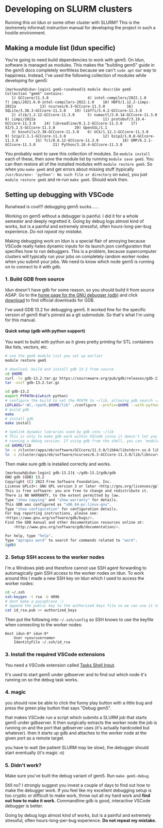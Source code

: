 # Developing on SLURM clusters

Running this on Idun or some other cluster with SLURM? This is the (extremely informal) instruction
manual for developing the project in such a hostile environment.

## Making a module list (Idun specific)

You're going to need build dependencies to work with gem5. On Idun, software is managed as modules.
This makes the "building gem5" guide in the gem5 docs completely worthless because we can't `sudo apt`
our way to happiness. Instead, I've used the following collection of modules while developing for gem5:

```
[markuswh@idun-login1 gem5-runahead]$ module describe gem5
Collection "gem5" contains: 
   1) GCCcore/11.3.0                  4) intel-compilers/2022.1.0         7) impi/2021.6.0-intel-compilers-2022.1.0    10) HDF5/1.12.2-iimpi-2022a           13) ncurses/6.3-GCCcore-11.3.0          16) SQLite/3.38.3-GCCcore-11.3.0    19) libffi/3.4.2-GCCcore-11.3.0
   2) zlib/1.2.12-GCCcore-11.3.0      5) numactl/2.0.14-GCCcore-11.3.0    8) iimpi/2022a                               11) protobuf/3.19.4-GCCcore-11.3.0    14) libreadline/8.1.2-GCCcore-11.3.0    17) XZ/5.2.5-GCCcore-11.3.0         20) OpenSSL/1.1
   3) binutils/2.38-GCCcore-11.3.0    6) UCX/1.12.1-GCCcore-11.3.0        9) Szip/2.1.1-GCCcore-11.3.0                 12) bzip2/1.0.8-GCCcore-11.3.0        15) Tcl/8.6.12-GCCcore-11.3.0           18) GMP/6.2.1-GCCcore-11.3.0        21) Python/3.10.4-GCCcore-11.3.0
```

You probably want to save this collection of modules. So `module install` each of these, then *save*
the module list by running `module save gem5`. You can then restore all of the installed modules with
`module restore gem5`. So when you `make gem5` and get errors about missing stuff (typically
`/usr/bin/env: ‘python’: No such file or directory` on `make`), you just `module restore gem5`
and re-run `make gem5`. Should work then.

## Setting up debugging with VSCode

Runahead is cool!!! debugging gem5 sucks......

Working on gem5 without a debugger is painful. I did it for a whole semester and deeply regretted it.
Going by debug logs almost kind of works, but is a painful and extremely stressful,
often hours-long-per-bug experience. *Do not repeat my mistake.*

Making debugging work on Idun is a special flair of annoying because VSCode really hates dynamic inputs
for its launch.json configuration that specifies how to run debuggers. This is a problem, because
supercomputer clusters will typically run your jobs on completely random worker nodes when you submit
your jobs. We need to know which node gem5 is running on to connect to it with gdb.

### 1. Build GDB from source

Idun doesn't have gdb for some reason, so you should build it from source ASAP.
Go to the [home page for the GNU debugger (gdb)](https://www.sourceware.org/gdb/) and click
[download](https://www.sourceware.org/gdb/download/) to find official downloads for GDB.

I've used GDB 13.2 for debugging gem5. It worked fine for the specific version of gem5 that's pinned
as a git submodule. So that's what I'm using for this manual.

#### Quick setup (gdb with python support)

You want to build with python as it gives pretty printing for STL containers like lists, vectors, etc.

```bash
# use the gem5 module list you set up earlier
module restore gem5

# download, build and install gdb 13.2 from source
cd $HOME
curl -lo gdb-13.2.tar.gz https://sourceware.org/pub/gdb/releases/gdb-13.2.tar.gz
tar -xvzf gdb-13.2.tar.gz

cd gdb-13.2
export PYPATH=$(which python)
# configure the build to set the RPATH to ~/lib, allowing gdb search ~/lib for shared libraries at runtime
LDFLAGS="-Wl,-rpath,$HOME/lib" ./configure --prefix=$HOME --with-python=$PYPATH
# build gdb
make
# install gdb
make install

# Symlink dynamic libraries used by gdb into ~/lib
# This is only to make gdb work within VSCode since it doesn't let you set LD_LIBRARY_PATH before
# running a debug session. If using gdb from the shell, you can `module restore gem5` and run gdb fine.
cd $HOME/lib
ln -s /cluster/apps/eb/software/GCCcore/11.3.0/lib64/libstdc++.so.6 libstdc++.so.6
ln -s /cluster/apps/eb/software/ncurses/6.3-GCCcore-11.3.0/lib/libncursesw.so.6 libncursesw.so.6

```

Then make sure gdb is installed correctly and works.

```bash
[markuswh@idun-login1 gdb-13.2]$ ~/gdb-13.2/gdb/gdb
GNU gdb (GDB) 13.2
Copyright (C) 2023 Free Software Foundation, Inc.
License GPLv3+: GNU GPL version 3 or later <http://gnu.org/licenses/gpl.html>
This is free software: you are free to change and redistribute it.
There is NO WARRANTY, to the extent permitted by law.
Type "show copying" and "show warranty" for details.
This GDB was configured as "x86_64-pc-linux-gnu".
Type "show configuration" for configuration details.
For bug reporting instructions, please see:
<https://www.gnu.org/software/gdb/bugs/>.
Find the GDB manual and other documentation resources online at:
    <http://www.gnu.org/software/gdb/documentation/>.

For help, type "help".
Type "apropos word" to search for commands related to "word".
(gdb)
```

### 2. Setup SSH access to the worker nodes

I'm a Windows pleb and therefore cannot use SSH agent forwarding to automagically gain SSH access to
the worker nodes on Idun. To work around this I made a new SSH key on Idun which I used to access
the worker nodes:

```bash
cd ~/.ssh
ssh-keygen -t rsa -b 4096
# dont make a passphrase :)
# append the public key to the authorized keys file so we can use it to connect to cluster machines
cat id_rsa.pub >> authorized_keys
```

Then put the following into `~/.ssh/config` so SSH knows to use the keyfile when connecting to
the worker nodes:

```plaintext
Host idun-0* idun-9*
    User <yourusername>
    IdentityFile ~/.ssh/id_rsa
```

### 3. Install the required VSCode extensions

You need a VSCode extension called
[Tasks Shell Input](https://marketplace.visualstudio.com/items?itemName=augustocdias.tasks-shell-input).

It's used to start gem5 under gdbserver and to find out which node it's running on so the debug task works.

### 4. magic

you should now be able to click the funny play button with a little bug and press the green play button
that says "Debug gem5".

that makes VSCode run a script which submits a SLURM job that starts gem5 under gdbserver. It then
surgically extracts the worker node the job is running on and the port that gdbserver uses (it's
actually hardcoded but whatever). then it starts up gdb and attaches to the worker node at the
given port as a remote target.

you have to wait (be patient SLURM may be slow), the debugger should start eventually (it's magic :o)

### 5. Didn't work?

Make sure you've built the debug variant of gem5. Run `make gem5-debug`.

Still no? I strongly suggest you invest a couple of days to find out how to make the debugger work.
If you feel like my excellent debugging setup is too cryptic or difficult to make work,
throw out all my hard work and **find out how to make it work.** Commandline gdb is good,
interactive VSCode debugger is better.

Going by debug logs almost kind of works, but is a painful and extremely stressful,
often hours-long-per-bug experience. **Do not repeat my mistake.**
